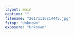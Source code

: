 ```yaml
---
layout: main
caption: ""
filename: "20171116214445.jpg"
fstop: "Unknown"
exposure: "Unknown"
---
```

